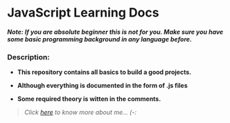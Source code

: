 # JavaScript Learning Docs

***Note: If you are absolute beginner this is not for you. Make sure you have some basic programming background in any language before.***

### Description:

- **This repository contains all basics to build a good projects.**

- **Although everything is documented in the form of .js files**

- **Some required theory is witten in the comments.**

> _Click [here](https://www.utkarshakya.rf.gd) to know more about me... (-:_